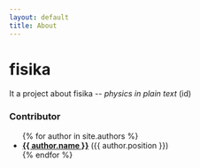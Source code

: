 ```yaml
---
layout: default
title: About
---
```

# fisika
It a project about fisika -- <i>physics in plain text</i> (id)

### Contributor
<ul>
  {% for author in site.authors %}
    <li>
      <b><a href="{{site.baseurl}}{{ author.url }}">{{ author.name }}</a></b>
			({{ author.position }})
    </li>
  {% endfor %}
</ul>